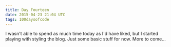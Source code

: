 ```yaml
---
title: Day Fourteen
date: 2015-04-23 21:04 UTC
tags: 100daysofcode
---
```


I wasn't able to spend as much time today as I'd have liked, but I started playing with styling the blog. Just some basic stuff for now. More to come...
